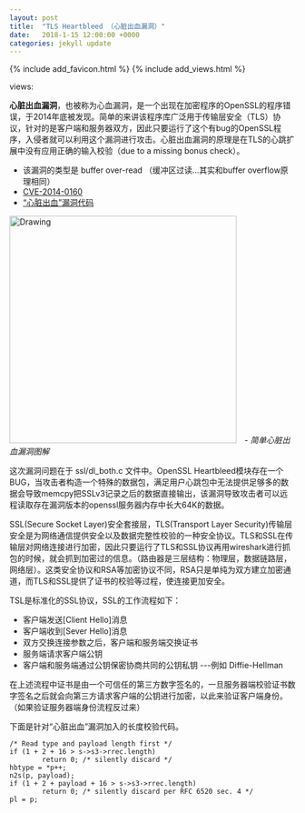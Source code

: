 ```yaml
---
layout: post
title:  "TLS Heartbleed （心脏出血漏洞）"
date:   2018-1-15 12:00:00 +0000
categories: jekyll update
---
```

{% include add_favicon.html %}
{% include add_views.html %}

<span id="busuanzi_container_page_pv">
   views: <span id="busuanzi_value_page_pv"></span>
</span>

**心脏出血漏洞**，也被称为心血漏洞，是一个出现在加密程序的OpenSSL的程序错误，于2014年底被发现。简单的来讲该程序库广泛用于传输层安全（TLS）协议，针对的是客户端和服务器双方，因此只要运行了这个有bug的OpenSSL程序，入侵者就可以利用这个漏洞进行攻击。心脏出血漏洞的原理是在TLS的心跳扩展中没有应用正确的输入校验（due to a missing bonus check）。

- 该漏洞的类型是 buffer over-read （缓冲区过读...其实和buffer overflow原理相同）
- [CVE-2014-0160](https://cve.mitre.org/cgi-bin/cvename.cgi?name=CVE-2014-0160)
- [“心脏出血”漏洞代码](https://git.openssl.org/gitweb/?p=openssl.git;a=commitdiff;h=96db9023b881d7cd9f379b0c154650d6c108e9a3)

<img src="{{site.url}}{{site.baseurl}}/img/heartbleed-flow.png" alt="Drawing" style="width: 400px;"/>　*- 简单心脏出血漏洞图解*

这次漏洞问题在于 ssl/dl_both.c 文件中。OpenSSL Heartbleed模块存在一个BUG，当攻击者构造一个特殊的数据包，满足用户心跳包中无法提供足够多的数据会导致memcpy把SSLv3记录之后的数据直接输出，该漏洞导致攻击者可以远程读取存在漏洞版本的openssl服务器内存中长大64K的数据。

SSL(Secure Socket Layer)安全套接层，TLS(Transport Layer Security)传输层安全是为网络通信提供安全以及数据完整性校验的一种安全协议。TLS和SSL在传输层对网络连接进行加密，因此只要运行了TLS和SSL协议再用wireshark进行抓包的时候，就会抓到加密过的信息。（路由器是三层结构：物理层，数据链路层，网络层）。这类安全协议和RSA等加密协议不同，RSA只是单纯为双方建立加密通道，而TLS和SSL提供了证书的校验等过程，使连接更加安全。

TSL是标准化的SSL协议，SSL的工作流程如下：

<!-- 详细的TLS流程图 -->
<!-- <img src="{{site.url}}{{site.baseurl}}/img/SSL.png" alt="Drawing" style="width: 400px;"/>　 -->

- 客户端发送[Client Hello]消息
- 客户端收到[Sever Hello]消息
- 双方交换连接参数之后，客户端和服务端交换证书
- 服务端请求客户端公钥
- 客户端和服务端通过公钥保密协商共同的公钥私钥 ---例如 Diffie-Hellman

在上述流程中证书是由一个可信任的第三方数字签名的，一旦服务器端校验证书数字签名之后就会向第三方请求客户端的公钥进行加密，以此来验证客户端身份。（如果验证服务器端身份流程反过来）

下面是针对“心脏出血”漏洞加入的长度校验代码。
~~~
/* Read type and payload length first */
if (1 + 2 + 16 > s->s3->rrec.length)
        return 0; /* silently discard */
hbtype = *p++;
n2s(p, payload);
if (1 + 2 + payload + 16 > s->s3->rrec.length)
        return 0; /* silently discard per RFC 6520 sec. 4 */
pl = p;
~~~





